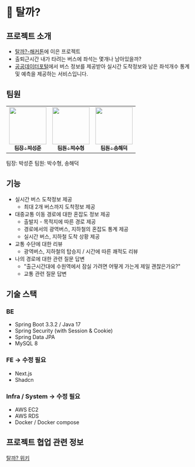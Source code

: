# 🚌 탈까?

## 프로젝트 소개
- [탈까?-해커톤](https://github.com/Kernel360/hackathon2-talkka)에 이은 프로젝트
- 출퇴근시간 내가 타려는 버스에 좌석는 몇개나 남아있을까?
- [공공데이터포털](https://www.data.go.kr/index.do)에서 버스 정보를 제공받아 실시간 도착정보와 남은 좌석개수 통계 및 예측을 제공하는 서비스입니다.

## 팀원
<table>
  <tbody>
    <tr>
      <td align="center">
        <a href="https://github.com/JuneParkCode">
          <img src="https://avatars.githubusercontent.com/u/81505228?v=4" width="100px;" alt=""/><br />
          <sub>
            <b>팀장 : 박성준</b>
          </sub>
        </a><br />
      </td>
      <td align="center">
        <a href="https://github.com/Gyaak">
          <img src="https://avatars.githubusercontent.com/u/145682992?v=4" width="100px;" alt=""/><br />
          <sub><b>팀원 : 박수형</b></sub>
        </a><br />
      </td>
      <td align="center">
        <a href="https://github.com/ss0ngcode">
          <img src="https://avatars.githubusercontent.com/u/86779839?v=4" width="100px;" alt=""/><br />
          <sub>
            <b>팀원 : 송해덕</b>
          </sub>
        </a><br />
      </td>
  </tbody>
</table>

팀장: 박성준
팀원: 박수형, 송해덕

## 기능
- 실시간 버스 도착정보 제공
  - 최대 2개 버스까지 도착정보 제공
- 대중교통 이동 경로에 대한 혼잡도 정보 제공
  - 출발지 - 목적지에 따른 경로 제공
  - 경로에서의 광역버스, 지하철의 혼잡도 통계 제공
  - 실시간 버스, 지하철 도착 상황 제공
- 교통 수단에 대한 리뷰
  - 광역버스, 지하철의 탑승지 / 시간에 따른 쾌적도 리뷰
- 나의 경로에 대한 관련 질문 답변
  - "출근시간대에 수원역에서 잠실 가려면 어떻게 가는게 제일 괜찮은가요?"
  - 교통 관련 질문 답변

## 기술 스택
### BE
- Spring Boot 3.3.2 / Java 17
- Spring Security (with Session & Cookie)
- Spring Data JPA
- MySQL 8

### FE -> 수정 필요
- Next.js
- Shadcn

### Infra / System -> 수정 필요
- AWS EC2
- AWS RDS
- Docker / Docker compose

## 프로젝트 협업 관련 정보
[탈까? 위키](https://github.com/Kernel360/E2E2-TALKKA/wiki)
